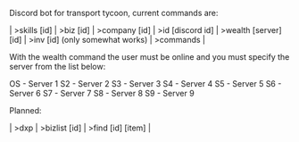 Discord bot for transport tycoon, current commands are:

| >skills [id] | >biz [id] | >company [id] | >id [discord id] | >wealth [server] [id] | >inv [id] (only somewhat works) | >commands |

With the wealth command the user must be online and you must specify the server from the list below:

OS - Server 1
S2 - Server 2
S3 - Server 3
S4 - Server 4
S5 - Server 5
S6 - Server 6
S7 - Server 7
S8 - Server 8
S9 - Server 9

Planned:

| >dxp | >bizlist [id] | >find [id] [item] |
